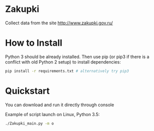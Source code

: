 # Zakupki

Collect data from the site http://www.zakupki.gov.ru/

# How to Install

Python 3 should be already installed. Then use pip (or pip3 if there is a conflict with old Python 2 setup) to install dependencies:

```bash
pip install -r requirements.txt # alternatively try pip3
```

# Quickstart

You can download and run it directly through console

Example of script launch on Linux, Python 3.5:

```bash
./Zakupki_main.py -m o
```
